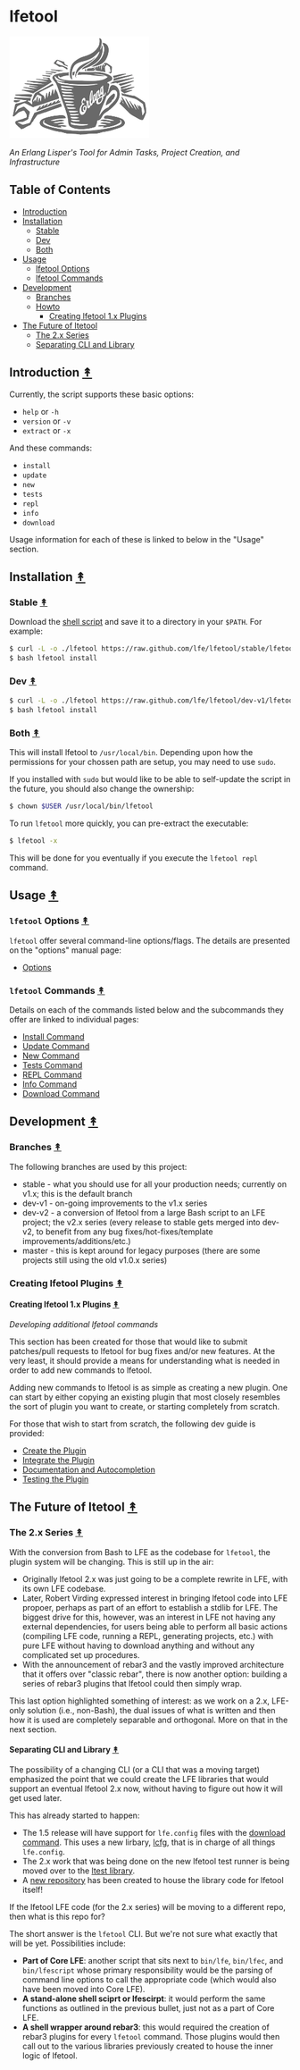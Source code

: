 # lfetool

<img src="resources/images/logo-small.png" />

*An Erlang Lisper's Tool for Admin Tasks, Project Creation, and Infrastructure*

## Table of Contents


* [Introduction](#introduction-)
* [Installation](#installation-)
  * [Stable](#stable-)
  * [Dev](#dev-)
  * [Both](#both-)
* [Usage](#usage-)
  * [lfetool Options](#lfetool-options-)
  * [lfetool Commands](#lfetool-commands-)
* [Development](#development-)
  * [Branches](#branches-)
  * [Howto](#howto-)
    * [Creating lfetool 1.x Plugins](#creating-lfetool-1.x-plugins-)
* [The Future of ltetool](#the-future-of-ltetool-)
  * [The 2.x Series](#the-2.x-series-)
  * [Separating CLI and Library](#separating-cli-and-library-)


## Introduction [&#x219F;](#table-of-contents)

Currently, the script supports these basic options:

* ``help`` or ``-h``
* ``version`` or ``-v``
* ``extract`` or ``-x``

And these commands:

* ``install``
* ``update``
* ``new``
* ``tests``
* ``repl``
* ``info``
* ``download``

Usage information for each of these is linked to below in the "Usage" section.


## Installation [&#x219F;](#table-of-contents)

### Stable [&#x219F;](#table-of-contents)

Download the [shell script](https://raw.github.com/lfe/lfetool/master/lfetool)
and save it to a directory in your ``$PATH``. For example:

```bash
$ curl -L -o ./lfetool https://raw.github.com/lfe/lfetool/stable/lfetool
$ bash lfetool install
```

### Dev [&#x219F;](#table-of-contents)

```bash
$ curl -L -o ./lfetool https://raw.github.com/lfe/lfetool/dev-v1/lfetool
$ bash lfetool install
```

### Both [&#x219F;](#table-of-contents)

This will install lfetool to ``/usr/local/bin``. Depending upon how the
permissions for your chossen path are setup, you may need to use ``sudo``.

If you installed with ``sudo`` but would like to be able to self-update the
script in the future, you should also change the ownership:

```bash
$ chown $USER /usr/local/bin/lfetool
```

To run ``lfetool`` more quickly, you can pre-extract the executable:

```bash
$ lfetool -x
```

This will be done for you eventually if you execute the ``lfetool repl``
command.


## Usage [&#x219F;](#table-of-contents)


### ``lfetool`` Options [&#x219F;](#table-of-contents)


``lfetool`` offer several command-line options/flags. The details are presented
on the "options" manual page:

* [Options](doc/manual/options.rst)


### ``lfetool`` Commands [&#x219F;](#table-of-contents)

Details on each of the commands listed below and the subcommands they offer
are linked to individual pages:

* [Install Command](doc/manual/install.rst)
* [Update Command](doc/manual/update.rst)
* [New Command](doc/manual/new.rst)
* [Tests Command](doc/manual/tests.rst)
* [REPL Command](doc/manual/repl.rst)
* [Info Command](doc/manual/info.rst)
* [Download Command](doc/manual/download.md)


## Development [&#x219F;](#table-of-contents)

### Branches [&#x219F;](#table-of-contents)

The following branches are used by this project:

* stable - what you should use for all your production needs; currently on
  v1.x; this is the default branch
* dev-v1 - on-going improvements to the v1.x series
* dev-v2 - a conversion of lfetool from a large Bash script to an LFE project;
  the v2.x series (every release to stable gets merged into dev-v2, to benefit
  from any bug fixes/hot-fixes/template improvements/additions/etc.)
* master - this is kept around for legacy purposes (there are some projects
  still using the old v1.0.x series)


### Creating lfetool Plugins [&#x219F;](#table-of-contents)

#### Creating lfetool 1.x Plugins [&#x219F;](#table-of-contents)

*Developing additional lfetool commands*

This section has been created for those that would like to submit patches/pull
requests to lfetool for bug fixes and/or new features. At the very least, it
should provide a means for understanding what is needed in order to add new
commands to lfetool.

Adding new commands to lfetool is as simple as creating a new plugin. One can
start by either copying an existing plugin that most closely resembles the sort
of plugin you want to create, or starting completely from scratch.

For those that wish to start from scratch, the following dev guide is
provided:

* [Create the Plugin](doc/dev-guide/01-create.rst)
* [Integrate the Plugin](doc/dev-guide/02-integrate.rst)
* [Documentation and Autocompletion](doc/dev-guide/03-docs.rst)
* [Testing the Plugin](doc/dev-guide/04-tests.rst)


## The Future of ltetool [&#x219F;](#table-of-contents)

### The 2.x Series [&#x219F;](#table-of-contents)

With the conversion from Bash to LFE as the codebase for ``lfetool``, the
plugin system will be changing. This is still up in the air:

* Originally lfetool 2.x was just going to be a complete rewrite in LFE, with
  its own LFE codebase.
* Later, Robert Virding expressed interest in bringing lfetool code into LFE
  propoer, perhaps as part of an effort to establish a stdlib for LFE. The
  biggest drive for this, however, was an interest in LFE not having any
  external dependencies, for users being able to perform all basic actions
  (compiling LFE code, running a REPL, generating projects, etc.) with
  pure LFE without having to download anything and without any complicated
  set up procedures.
* With the announcement of rebar3 and the vastly improved architecture that it
  offers over "classic rebar", there is now another option: building a series
  of rebar3 plugins that lfetool could then simply wrap.

This last option highlighted something of interest: as we work on a 2.x,
LFE-only solution (i.e., non-Bash), the dual issues of what is written and then
how it is used are completely separable and orthogonal. More on that in the
next section.


#### Separating CLI and Library [&#x219F;](#table-of-contents)

The possibility of a changing CLI (or a CLI that was a moving target)
emphasized the point that we could create the LFE libraries that would support
an eventual lfetool 2.x now, without having to figure out how it will get used
later.

This has already started to happen:

 * The 1.5 release will have support for ``lfe.config`` files with the
   [download command](doc/manual/download.md). This uses a new lirbary,
   [lcfg](https://github.com/lfex/lcfg), that is in charge of all things
   ``lfe.config``.
 * The 2.x work that was being done on the new lfetool test runner is being
   moved over to the [ltest library](https://github.com/lfex/ltest/issues/8).
 * A [new repository](https://github.com/lfex/ltool) has been created to house
   the library code for lfetool itself!

If the lfetool LFE code (for the 2.x series) will be moving to a different
repo, then what is this repo for?

The short answer is the ``lfetool`` CLI. But we're not sure what exactly that
will be yet. Possibilities include:

 * **Part of Core LFE**: another script that sits next to ``bin/lfe``,
   ``bin/lfec``, and ``bin/lfescript`` whose primary responsibility would be the
   parsing of command line options to call the appropriate code (which would
   also have been moved into Core LFE).
 * **A stand-alone shell sciprt or lfescirpt**: it would perform the same
   functions as outlined in the previous bullet, just not as a part of Core LFE.
 * **A shell wrapper around rebar3**: this would required the creation of
   rebar3 plugins for every ``lfetool`` command. Those plugins would then call
   out to the various libraries previously created to house the inner logic of
   lfetool.
